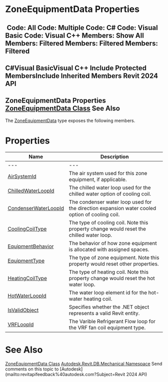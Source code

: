 # ZoneEquipmentData Properties

﻿
 Code: All Code: Multiple Code: C# Code: Visual Basic Code: Visual C++  Members: Show All Members: Filtered Members: Filtered Members: Filtered   
---  
C#Visual BasicVisual C++
Include Protected MembersInclude Inherited Members
Revit 2024 API  
---  
ZoneEquipmentData Properties  
[ZoneEquipmentData Class](5c3c90a6-699d-b6cf-44f7-405986d13073.md "ZoneEquipmentData Class") See Also  
---  
The [ZoneEquipmentData](5c3c90a6-699d-b6cf-44f7-405986d13073.md "ZoneEquipmentData Class") type exposes the following members.
# Properties
| Name | Description |
| --- | --- |
| --- | --- | --- |
| [AirSystemId](0ce0067f-c37e-0623-b82b-3acdee65177f.md "AirSystemId Property") | The air system used for this zone equipment, if applicable. |
| [ChilledWaterLoopId](6dab9886-6d57-c8d5-1632-db3cf1336981.md "ChilledWaterLoopId Property") | The chilled water loop used for the chilled water option of cooling coil. |
| [CondenserWaterLoopId](47f543fc-aab9-aa58-c350-05cf3d896426.md "CondenserWaterLoopId Property") | The condenser water loop used for the direction expansion water cooled option of cooling coil. |
| [CoolingCoilType](e0348fd6-2ca2-883d-584c-33e2d3f06023.md "CoolingCoilType Property") | The type of cooling coil. Note this property change would reset the chilled water loop. |
| [EquipmentBehavior](64b93255-1f76-bb96-aa7a-9e55c16cf75a.md "EquipmentBehavior Property") | The behavior of how zone equipment is allocated with assigned spaces. |
| [EquipmentType](b4745b25-1b30-1568-d002-82d22b9c129e.md "EquipmentType Property") | The type of zone equipment. Note this property would reset other properties. |
| [HeatingCoilType](fa988b15-fa16-3048-4d29-9397963a8de6.md "HeatingCoilType Property") | The type of heating coil. Note this property change would reset the hot water loop. |
| [HotWaterLoopId](0cb8dad3-1241-af85-78e6-9ec277a30944.md "HotWaterLoopId Property") | The water loop element id for the hot-water heating coil. |
| [IsValidObject](6c66d99c-89da-7f33-a256-2d2a7b51685f.md "IsValidObject Property") | Specifies whether the .NET object represents a valid Revit entity. |
| [VRFLoopId](a24286dd-bf72-9135-2b32-386bd90e1d8b.md "VRFLoopId Property") | The Varible Refrigerant Flow loop for the VRF fan coil equipment type. |

# See Also
[ZoneEquipmentData Class](5c3c90a6-699d-b6cf-44f7-405986d13073.md "ZoneEquipmentData Class")
[Autodesk.Revit.DB.Mechanical Namespace](0eafd899-5912-56fd-94b1-d286156e26fc.md "Autodesk.Revit.DB.Mechanical Namespace")
Send comments on this topic to [Autodesk](mailto:revitapifeedback%40autodesk.com?Subject=Revit 2024 API)